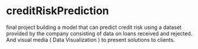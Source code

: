 # creditRiskPrediction

final project building a model that can predict credit risk using a dataset provided by the company consisting of data on loans received and rejected. And visual media ( Data Visualization ) to present solutions to clients.
